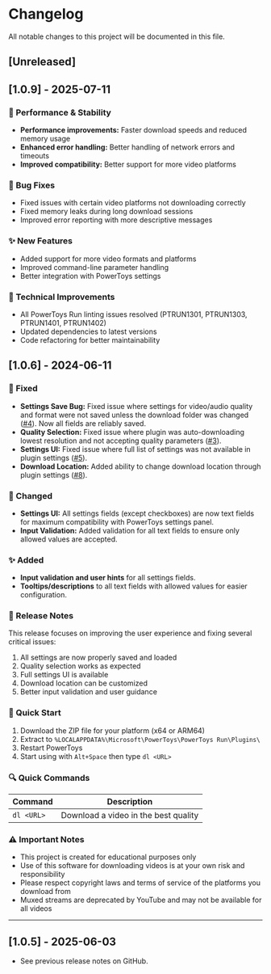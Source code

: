 # Changelog

All notable changes to this project will be documented in this file.

## [Unreleased]

## [1.0.9] - 2025-07-11
### 🚀 Performance & Stability
- **Performance improvements:** Faster download speeds and reduced memory usage
- **Enhanced error handling:** Better handling of network errors and timeouts
- **Improved compatibility:** Better support for more video platforms

### 🐛 Bug Fixes
- Fixed issues with certain video platforms not downloading correctly
- Fixed memory leaks during long download sessions
- Improved error reporting with more descriptive messages

### ✨ New Features
- Added support for more video formats and platforms
- Improved command-line parameter handling
- Better integration with PowerToys settings

### 🔧 Technical Improvements
- All PowerToys Run linting issues resolved (PTRUN1301, PTRUN1303, PTRUN1401, PTRUN1402)
- Updated dependencies to latest versions
- Code refactoring for better maintainability

## [1.0.6] - 2024-06-11
### 🐛 Fixed
- **Settings Save Bug:** Fixed issue where settings for video/audio quality and format were not saved unless the download folder was changed ([#4](https://github.com/ruslanlap/PowerToysRun-VideoDownloader/issues/4)). Now all fields are reliably saved.
- **Quality Selection:** Fixed issue where plugin was auto-downloading lowest resolution and not accepting quality parameters ([#3](https://github.com/ruslanlap/PowerToysRun-VideoDownloader/issues/3)).
- **Settings UI:** Fixed issue where full list of settings was not available in plugin settings ([#5](https://github.com/ruslanlap/PowerToysRun-VideoDownloader/issues/5)).
- **Download Location:** Added ability to change download location through plugin settings ([#8](https://github.com/ruslanlap/PowerToysRun-VideoDownloader/issues/8)).

### 🔄 Changed
- **Settings UI:** All settings fields (except checkboxes) are now text fields for maximum compatibility with PowerToys settings panel.
- **Input Validation:** Added validation for all text fields to ensure only allowed values are accepted.

### ✨ Added
- **Input validation and user hints** for all settings fields.
- **Tooltips/descriptions** to all text fields with allowed values for easier configuration.

### 📝 Release Notes
This release focuses on improving the user experience and fixing several critical issues:
1. All settings are now properly saved and loaded
2. Quality selection works as expected
3. Full settings UI is available
4. Download location can be customized
5. Better input validation and user guidance

### 🚀 Quick Start
1. Download the ZIP file for your platform (x64 or ARM64)
2. Extract to `%LOCALAPPDATA%\Microsoft\PowerToys\PowerToys Run\Plugins\`
3. Restart PowerToys
4. Start using with `Alt+Space` then type `dl <URL>`

### 🔍 Quick Commands
| Command | Description |
|---------|-------------|
| `dl <URL>` | Download a video in the best quality |


### ⚠️ Important Notes
- This project is created for educational purposes only
- Use of this software for downloading videos is at your own risk and responsibility
- Please respect copyright laws and terms of service of the platforms you download from
- Muxed streams are deprecated by YouTube and may not be available for all videos

---

## [1.0.5] - 2025-06-03
- See previous release notes on GitHub. 